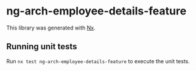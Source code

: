 # ng-arch-employee-details-feature

This library was generated with [Nx](https://nx.dev).

## Running unit tests

Run `nx test ng-arch-employee-details-feature` to execute the unit tests.
